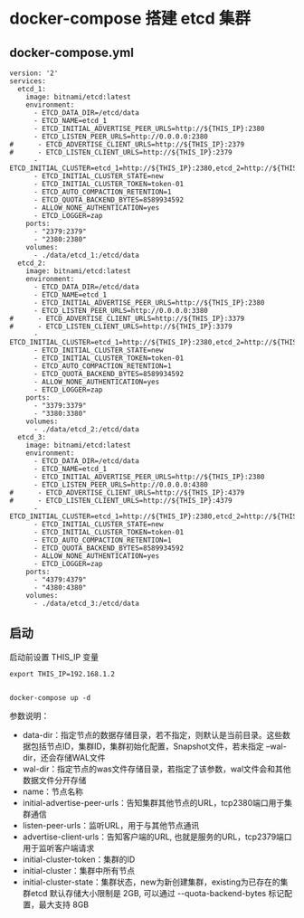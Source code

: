 # docker-compose 搭建 etcd 集群

## docker-compose.yml
```
version: '2'
services:
  etcd_1:
    image: bitnami/etcd:latest
    environment:
      - ETCD_DATA_DIR=/etcd/data
      - ETCD_NAME=etcd_1
      - ETCD_INITIAL_ADVERTISE_PEER_URLS=http://${THIS_IP}:2380
      - ETCD_LISTEN_PEER_URLS=http://0.0.0.0:2380
#      - ETCD_ADVERTISE_CLIENT_URLS=http://${THIS_IP}:2379
#      - ETCD_LISTEN_CLIENT_URLS=http://${THIS_IP}:2379
      - ETCD_INITIAL_CLUSTER=etcd_1=http://${THIS_IP}:2380,etcd_2=http://${THIS_IP}:3380,etcd_3=http://${THIS_IP}:4380
      - ETCD_INITIAL_CLUSTER_STATE=new
      - ETCD_INITIAL_CLUSTER_TOKEN=token-01
      - ETCD_AUTO_COMPACTION_RETENTION=1
      - ETCD_QUOTA_BACKEND_BYTES=8589934592
      - ALLOW_NONE_AUTHENTICATION=yes
      - ETCD_LOGGER=zap
    ports:
      - "2379:2379"
      - "2380:2380"
    volumes:
      - ./data/etcd_1:/etcd/data
  etcd_2:
    image: bitnami/etcd:latest
    environment:
      - ETCD_DATA_DIR=/etcd/data
      - ETCD_NAME=etcd_1
      - ETCD_INITIAL_ADVERTISE_PEER_URLS=http://${THIS_IP}:2380
      - ETCD_LISTEN_PEER_URLS=http://0.0.0.0:3380
#      - ETCD_ADVERTISE_CLIENT_URLS=http://${THIS_IP}:3379
#      - ETCD_LISTEN_CLIENT_URLS=http://${THIS_IP}:3379
      - ETCD_INITIAL_CLUSTER=etcd_1=http://${THIS_IP}:2380,etcd_2=http://${THIS_IP}:3380,etcd_3=http://${THIS_IP}:4380
      - ETCD_INITIAL_CLUSTER_STATE=new
      - ETCD_INITIAL_CLUSTER_TOKEN=token-01
      - ETCD_AUTO_COMPACTION_RETENTION=1
      - ETCD_QUOTA_BACKEND_BYTES=8589934592
      - ALLOW_NONE_AUTHENTICATION=yes
      - ETCD_LOGGER=zap
    ports:
      - "3379:3379"
      - "3380:3380"
    volumes:
      - ./data/etcd_2:/etcd/data
  etcd_3:
    image: bitnami/etcd:latest
    environment:
      - ETCD_DATA_DIR=/etcd/data
      - ETCD_NAME=etcd_1
      - ETCD_INITIAL_ADVERTISE_PEER_URLS=http://${THIS_IP}:2380
      - ETCD_LISTEN_PEER_URLS=http://0.0.0.0:4380
#      - ETCD_ADVERTISE_CLIENT_URLS=http://${THIS_IP}:4379
#      - ETCD_LISTEN_CLIENT_URLS=http://${THIS_IP}:4379
      - ETCD_INITIAL_CLUSTER=etcd_1=http://${THIS_IP}:2380,etcd_2=http://${THIS_IP}:3380,etcd_3=http://${THIS_IP}:4380
      - ETCD_INITIAL_CLUSTER_STATE=new
      - ETCD_INITIAL_CLUSTER_TOKEN=token-01
      - ETCD_AUTO_COMPACTION_RETENTION=1
      - ETCD_QUOTA_BACKEND_BYTES=8589934592
      - ALLOW_NONE_AUTHENTICATION=yes
      - ETCD_LOGGER=zap
    ports:
      - "4379:4379"
      - "4380:4380"
    volumes:
      - ./data/etcd_3:/etcd/data
```

## 启动

启动前设置 THIS_IP 变量
```
export THIS_IP=192.168.1.2


docker-compose up -d
```



参数说明：
- data-dir：指定节点的数据存储目录，若不指定，则默认是当前目录。这些数据包括节点ID，集群ID，集群初始化配置，Snapshot文件，若未指定 –wal-dir，还会存储WAL文件
- wal-dir：指定节点的was文件存储目录，若指定了该参数，wal文件会和其他数据文件分开存储
- name：节点名称
- initial-advertise-peer-urls：告知集群其他节点的URL，tcp2380端口用于集群通信
- listen-peer-urls：监听URL，用于与其他节点通讯
- advertise-client-urls：告知客户端的URL, 也就是服务的URL，tcp2379端口用于监听客户端请求
- initial-cluster-token：集群的ID
- initial-cluster：集群中所有节点
- initial-cluster-state：集群状态，new为新创建集群，existing为已存在的集群etcd 默认存储大小限制是 2GB, 可以通过 --quota-backend-bytes 标记配置，最大支持 8GB
